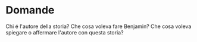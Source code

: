 # Domande
Chi é l'autore della storia?
Che cosa voleva fare Benjamin?
Che cosa voleva spiegare o affermare l'autore con questa storia?